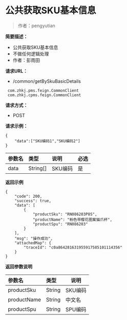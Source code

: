 # 公共获取SKU基本信息

> 作者：pengyutian

**简要描述：** 

- 公共获取SKU基本信息
- 不做任何逻辑处理
- 作者：彭雨田

**请求URL：** 

- /common/getBySkuBasicDetails

```
 com.zhkj.pms.feign.CommonClient
 com.zhkj.cpms.feign.CommonClient

```
  
**请求方式：**
- POST 

**请求示例：** 
```
{
	"data":["SKU编码1","SKU编码2"]
}
```

|参数名|类型|说明|必选|
|:----    |:---|:----- |-----   |
| data |String[] |SKU编码|是 |



 **返回示例**
``` 
{
    "code": 200,
    "success": true,
    "data": [
        {
            "productSku": "RN086203P8S",
            "productName": "粉色带樱花图案猫爪杯",
            "productSpu": "RN086203"
        }
    ],
    "msg": "操作成功",
    "attachedMap": {
        "traceId": "c0a864281631955917585101114356"
    }
}
```
 **返回参数说明** 

|参数名|类型|说明|
|:-----  |:-----|-----|
|productSku |String   |SKU编码|
|productName |String |中文名 |
|productSpu |String |SPU编码 |